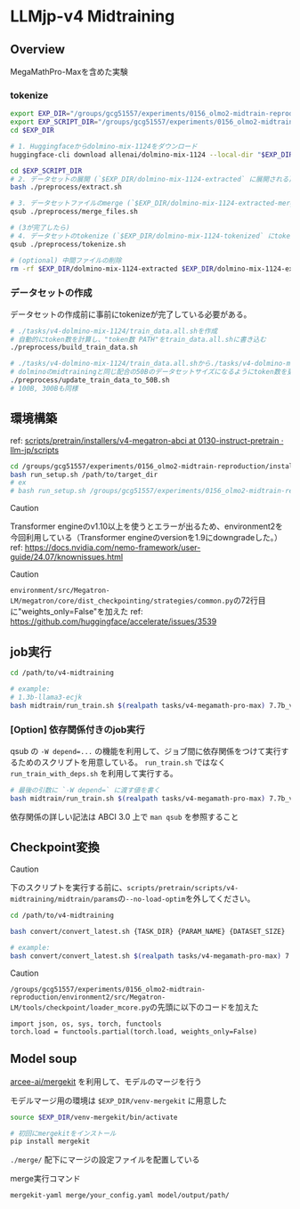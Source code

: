 # LLMjp-v4 Midtraining

## Overview

MegaMathPro-Maxを含めた実験

### tokenize

```bash
export EXP_DIR="/groups/gcg51557/experiments/0156_olmo2-midtrain-reproduction/"
export EXP_SCRIPT_DIR="/groups/gcg51557/experiments/0156_olmo2-midtrain-reproduction/scripts/pretrain/scripts/v4-midtraining"
cd $EXP_DIR

# 1. Huggingfaceからdolmino-mix-1124をダウンロード
huggingface-cli download allenai/dolmino-mix-1124 --local-dir "$EXP_DIR/dolmino-mix-1124"

cd $EXP_SCRIPT_DIR
# 2. データセットの展開 (`$EXP_DIR/dolmino-mix-1124-extracted` に展開される)
bash ./preprocess/extract.sh

# 3. データセットファイルのmerge (`$EXP_DIR/dolmino-mix-1124-extracted-merged` に結合ファイルが作成される)
qsub ./preprocess/merge_files.sh

# (3が完了したら)
# 4. データセットのtokenize (`$EXP_DIR/dolmino-mix-1124-tokenized` にtokenizeされたファイルが作成される)
qsub ./preprocess/tokenize.sh

# (optional) 中間ファイルの削除
rm -rf $EXP_DIR/dolmino-mix-1124-extracted $EXP_DIR/dolmino-mix-1124-extracted-merged
```

### データセットの作成

データセットの作成前に事前にtokenizeが完了している必要がある。

```sh
# ./tasks/v4-dolmino-mix-1124/train_data.all.shを作成
# 自動的にtoken数を計算し、"token数 PATH"をtrain_data.all.shに書き込む
./preprocess/build_train_data.sh

# ./tasks/v4-dolmino-mix-1124/train_data.all.shから./tasks/v4-dolmino-mix-1124/train_data_50B.shを作成
# dolminoのmidtrainingと同じ配合の50Bのデータセットサイズになるようにtoken数を更新する
./preprocess/update_train_data_to_50B.sh
# 100B, 300Bも同様
```

## 環境構築

ref: [scripts/pretrain/installers/v4-megatron-abci at 0130-instruct-pretrain · llm-jp/scripts](https://github.com/llm-jp/scripts/tree/0130-instruct-pretrain/pretrain/installers/v4-megatron-abci)

```sh
cd /groups/gcg51557/experiments/0156_olmo2-midtrain-reproduction/install-scripts/pretrain/installers/v4-megatron-abci
bash run_setup.sh /path/to/target_dir
# ex
# bash run_setup.sh /groups/gcg51557/experiments/0156_olmo2-midtrain-reproduction/environment
```

> [!CAUTION]
> Transformer engineのv1.10以上を使うとエラーが出るため、environment2を今回利用している（Transformer engineのversionを1.9にdowngradeした。）
> ref: https://docs.nvidia.com/nemo-framework/user-guide/24.07/knownissues.html

> [!CAUTION]
> `environment/src/Megatron-LM/megatron/core/dist_checkpointing/strategies/common.py`の72行目に"weights_only=False"を加えた
> ref: https://github.com/huggingface/accelerate/issues/3539


## job実行

```sh
cd /path/to/v4-midtraining

# example:
# 1.3b-llama3-ecjk
bash midtrain/run_train.sh $(realpath tasks/v4-megamath-pro-max) 7.7b_v4_3.5t_tokenizer_v3.1 80B 16
```

### [Option] 依存関係付きのjob実行

qsub の `-W depend=...` の機能を利用して、ジョブ間に依存関係をつけて実行するためのスクリプトを用意している。
`run_train.sh` ではなく `run_train_with_deps.sh` を利用して実行する。

```sh
# 最後の引数に `-W depend=` に渡す値を書く
bash midtrain/run_train.sh $(realpath tasks/v4-megamath-pro-max) 7.7b_v4_3.5t_tokenizer_v3.1 80B 16 afterok:xxxx.pbs1:yyyy.pbs1
```

依存関係の詳しい記法は ABCI 3.0 上で `man qsub` を参照すること

## Checkpoint変換

> [!CAUTION]
> 下のスクリプトを実行する前に、`scripts/pretrain/scripts/v4-midtraining/midtrain/params`の`--no-load-optim`を外してください。

```sh
cd /path/to/v4-midtraining

bash convert/convert_latest.sh {TASK_DIR} {PARAM_NAME} {DATASET_SIZE}

# example:
bash convert/convert_latest.sh $(realpath tasks/v4-megamath-pro-max) 7.7b_v4_3.5t_tokenizer_v3.1 80B
```

> [!CAUTION]
> `/groups/gcg51557/experiments/0156_olmo2-midtrain-reproduction/environment2/src/Megatron-LM/tools/checkpoint/loader_mcore.py`の先頭に以下のコードを加えた
> ```
> import json, os, sys, torch, functools
> torch.load = functools.partial(torch.load, weights_only=False)
> ```

## Model soup

[arcee-ai/mergekit](https://github.com/arcee-ai/mergekit) を利用して、モデルのマージを行う

モデルマージ用の環境は `$EXP_DIR/venv-mergekit` に用意した

```sh
source $EXP_DIR/venv-mergekit/bin/activate

# 初回にmergekitをインストール
pip install mergekit
```

`./merge/` 配下にマージの設定ファイルを配置している

merge実行コマンド

```sh
mergekit-yaml merge/your_config.yaml model/output/path/
```
